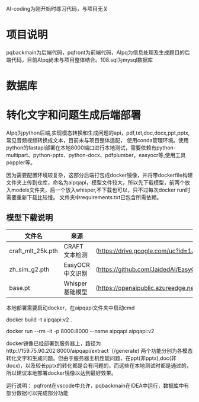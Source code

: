 AI-coding为刚开始时练习代码，与项目无关
# 项目说明
pqbackmain为后端代码，pqfront为前端代码，AIpq为信息处理及生成题目的后端代码，目前AIpq尚未与项目整体结合。108.sql为mysql数据库

# 数据库

# 转化文字和问题生成后端部署
AIpq为python后端,实现模态转换和生成问题的api，pdf,txt,doc,docx,ppt,pptx,常见音频视频转换成文本，目前未与项目整体适配，
使用conda管理环境。使用python的fastapi部署在本地8000端口进行本地测试，需要依赖有python-multipart、python-pptx、python-docx、pdfplumber，easyocr等,使用工具poppler等。

因为需要配置环境较复杂，这部分后端打包成docker镜像，并将带dockerfile构建文件夹上传到仓库，命名为aipqapi，模型文件较大，所以先下载模型，前两个放入models文件夹，后一个放入whisper,不下载也可以，只不过每次docker run时需要重新下载比较慢。
文件夹中requirements.txt已包含所需依赖。

## 模型下载说明
| 文件名             | 来源            | 下载地址                                                                                     |
|-------------------|-----------------|--------------------------------------------------------------------------------------------- |
| craft_mlt_25k.pth | CRAFT 文本检测   | (https://drive.google.com/uc?id=1Jk4eGD7crsqCCg9C9VjCLkMN3ze8kutZ)             |
| zh_sim_g2.pth     | EasyOCR 中文识别 | (https://github.com/JaidedAI/EasyOCR/releases/download/v1.3/zh_sim_g2.pth)   | 
| base.pt           | Whisper 基础模型 | (https://openaipublic.azureedge.net/main/whisper/models/ed3a0b6b1c0edf879ad9b11b1af5a0e6ab5db9205f891f668f8b0e6c6326e34e/base.pt) |                        

本地部署需要启动docker，在aipqapi文件夹中启动cmd

docker build -t aipqapi:v2 .

docker run --rm -it -p 8000:8000 --name aipqapi aipqapi:v2

docker镜像已经部署到服务器上，路径为http://159.75.90.202:8000/aipqapi/extract（/generate)
两个功能分别为各模态转化文字和生成问题。但由于服务器主机性能问题，在ppt(非pptx),doc(非docx)，以及较长pptx的转化都是会有问题的，而这些在本地测试时都是通过的，所以建议本地部署docker镜像以达到最好效果。

运行说明：
pqfront在vscode中允许，pqbackmain在IDEA中运行，数据库中有部分数据可以完成部分功能


